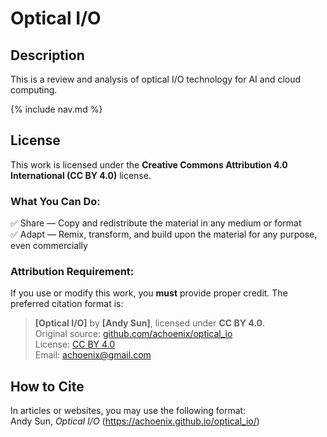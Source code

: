 # Optical I/O

## Description
This is a review and analysis of optical I/O technology for AI and cloud computing. 


{% include nav.md %}


## License  
This work is licensed under the **Creative Commons Attribution 4.0 International (CC BY 4.0)** license.  

### What You Can Do:
✅ Share — Copy and redistribute the material in any medium or format  
✅ Adapt — Remix, transform, and build upon the material for any purpose, even commercially  

### Attribution Requirement:  
If you use or modify this work, you **must** provide proper credit. The preferred citation format is:  

> **[Optical I/O]** by **[Andy Sun]**, licensed under **CC BY 4.0**.  
> Original source: [github.com/achoenix/optical_io](https://github.com/achoenix/optical_io/)  
> License: [CC BY 4.0](https://creativecommons.org/licenses/by/4.0/)  
> Email: achoenix@gmail.com

## How to Cite  
In articles or websites, you may use the following format:  
Andy Sun, *Optical I/O* (https://achoenix.github.io/optical_io/)
